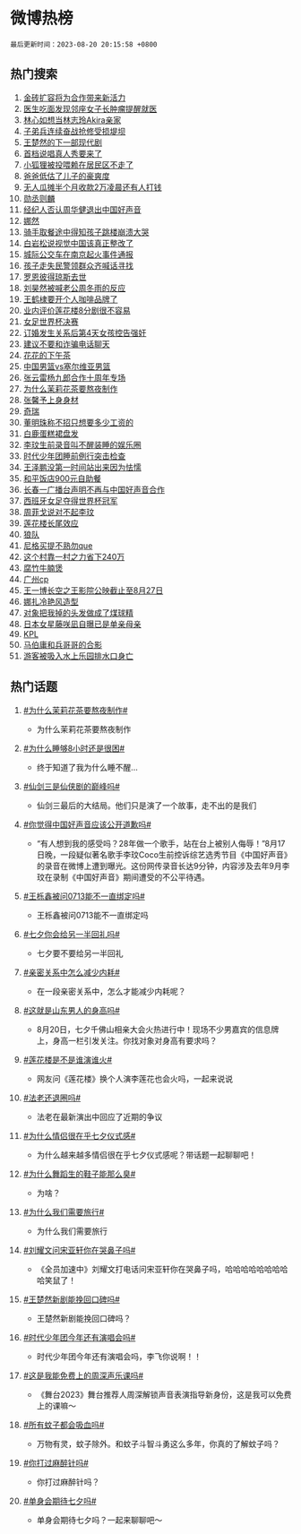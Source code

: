 # 微博热榜

`最后更新时间：2023-08-20 20:15:58 +0800`

## 热门搜索

1. [金砖扩容将为合作带来新活力](https://m.weibo.cn/search?containerid=100103type%3D1%26t%3D10%26q%3D%23%E9%87%91%E7%A0%96%E6%89%A9%E5%AE%B9%E5%B0%86%E4%B8%BA%E5%90%88%E4%BD%9C%E5%B8%A6%E6%9D%A5%E6%96%B0%E6%B4%BB%E5%8A%9B%23&stream_entry_id=51&isnewpage=1&extparam=seat%3D1%26stream_entry_id%3D51%26pos%3D0%26c_type%3D51%26cate%3D10103%26dgr%3D0%26filter_type%3Drealtimehot%26display_time%3D1692533756%26pre_seqid%3D1692533756803919710138&luicode=10000011&lfid=106003type%253D25%2526t%253D3%2526disable_hot%253D1%2526filter_type%253Drealtimehot)
1. [医生吃面发现邻座女子长肿瘤提醒就医](https://m.weibo.cn/search?containerid=100103type%3D1%26t%3D10%26q%3D%23%E5%8C%BB%E7%94%9F%E5%90%83%E9%9D%A2%E5%8F%91%E7%8E%B0%E9%82%BB%E5%BA%A7%E5%A5%B3%E5%AD%90%E9%95%BF%E8%82%BF%E7%98%A4%E6%8F%90%E9%86%92%E5%B0%B1%E5%8C%BB%23&stream_entry_id=31&isnewpage=1&extparam=seat%3D1%26stream_entry_id%3D31%26dgr%3D0%26flag%3D32768%26band_rank%3D1%26pos%3D0%26filter_type%3Drealtimehot%26c_type%3D31%26realpos%3D1%26cate%3D5001%26lcate%3D5001%26q%3D%2523%25E5%258C%25BB%25E7%2594%259F%25E5%2590%2583%25E9%259D%25A2%25E5%258F%2591%25E7%258E%25B0%25E9%2582%25BB%25E5%25BA%25A7%25E5%25A5%25B3%25E5%25AD%2590%25E9%2595%25BF%25E8%2582%25BF%25E7%2598%25A4%25E6%258F%2590%25E9%2586%2592%25E5%25B0%25B1%25E5%258C%25BB%2523%26display_time%3D1692533756%26pre_seqid%3D1692533756803919710138&luicode=10000011&lfid=106003type%253D25%2526t%253D3%2526disable_hot%253D1%2526filter_type%253Drealtimehot)
1. [林心如想当林志玲Akira亲家](https://m.weibo.cn/search?containerid=100103type%3D1%26t%3D10%26q%3D%23%E6%9E%97%E5%BF%83%E5%A6%82%E6%83%B3%E5%BD%93%E6%9E%97%E5%BF%97%E7%8E%B2Akira%E4%BA%B2%E5%AE%B6%23&stream_entry_id=31&isnewpage=1&extparam=seat%3D1%26stream_entry_id%3D31%26dgr%3D0%26flag%3D1%26band_rank%3D2%26pos%3D1%26filter_type%3Drealtimehot%26c_type%3D31%26realpos%3D2%26cate%3D5001%26lcate%3D5001%26q%3D%2523%25E6%259E%2597%25E5%25BF%2583%25E5%25A6%2582%25E6%2583%25B3%25E5%25BD%2593%25E6%259E%2597%25E5%25BF%2597%25E7%258E%25B2Akira%25E4%25BA%25B2%25E5%25AE%25B6%2523%26display_time%3D1692533756%26pre_seqid%3D1692533756803919710138&luicode=10000011&lfid=106003type%253D25%2526t%253D3%2526disable_hot%253D1%2526filter_type%253Drealtimehot)
1. [子弟兵连续奋战抢修受损堤坝](https://m.weibo.cn/search?containerid=100103type%3D1%26t%3D10%26q%3D%23%E5%AD%90%E5%BC%9F%E5%85%B5%E8%BF%9E%E7%BB%AD%E5%A5%8B%E6%88%98%E6%8A%A2%E4%BF%AE%E5%8F%97%E6%8D%9F%E5%A0%A4%E5%9D%9D%23&stream_entry_id=31&isnewpage=1&extparam=seat%3D1%26stream_entry_id%3D31%26dgr%3D0%26flag%3D0%26band_rank%3D3%26pos%3D2%26filter_type%3Drealtimehot%26c_type%3D31%26realpos%3D3%26cate%3D5001%26lcate%3D5001%26q%3D%2523%25E5%25AD%2590%25E5%25BC%259F%25E5%2585%25B5%25E8%25BF%259E%25E7%25BB%25AD%25E5%25A5%258B%25E6%2588%2598%25E6%258A%25A2%25E4%25BF%25AE%25E5%258F%2597%25E6%258D%259F%25E5%25A0%25A4%25E5%259D%259D%2523%26display_time%3D1692533756%26pre_seqid%3D1692533756803919710138&luicode=10000011&lfid=106003type%253D25%2526t%253D3%2526disable_hot%253D1%2526filter_type%253Drealtimehot)
1. [王楚然的下一部现代剧](https://m.weibo.cn/search?containerid=100103type%3D1%26t%3D10%26q%3D%23%E7%8E%8B%E6%A5%9A%E7%84%B6%E7%9A%84%E4%B8%8B%E4%B8%80%E9%83%A8%E7%8E%B0%E4%BB%A3%E5%89%A7%23&stream_entry_id=31&isnewpage=1&extparam=seat%3D1%26stream_entry_id%3D31%26dgr%3D0%26flag%3D2%26band_rank%3D4%26pos%3D3%26filter_type%3Drealtimehot%26c_type%3D31%26realpos%3D4%26cate%3D5001%26lcate%3D5001%26q%3D%2523%25E7%258E%258B%25E6%25A5%259A%25E7%2584%25B6%25E7%259A%2584%25E4%25B8%258B%25E4%25B8%2580%25E9%2583%25A8%25E7%258E%25B0%25E4%25BB%25A3%25E5%2589%25A7%2523%26display_time%3D1692533756%26pre_seqid%3D1692533756803919710138&luicode=10000011&lfid=106003type%253D25%2526t%253D3%2526disable_hot%253D1%2526filter_type%253Drealtimehot)
1. [首档说唱真人秀要来了](https://m.weibo.cn/search?containerid=100103type%3D1%26t%3D10%26q%3D%23%E9%A6%96%E6%A1%A3%E8%AF%B4%E5%94%B1%E7%9C%9F%E4%BA%BA%E7%A7%80%E8%A6%81%E6%9D%A5%E4%BA%86%23&stream_entry_id=31&isnewpage=1&extparam=seat%3D1%26stream_entry_id%3D31%26dgr%3D0%26flag%3D1%26band_rank%3D5%26pos%3D4%26filter_type%3Drealtimehot%26c_type%3D31%26realpos%3D5%26cate%3D5001%26lcate%3D5001%26q%3D%2523%25E9%25A6%2596%25E6%25A1%25A3%25E8%25AF%25B4%25E5%2594%25B1%25E7%259C%259F%25E4%25BA%25BA%25E7%25A7%2580%25E8%25A6%2581%25E6%259D%25A5%25E4%25BA%2586%2523%26display_time%3D1692533756%26pre_seqid%3D1692533756803919710138&luicode=10000011&lfid=106003type%253D25%2526t%253D3%2526disable_hot%253D1%2526filter_type%253Drealtimehot)
1. [小狐狸被投喂赖在居民区不走了](https://m.weibo.cn/search?containerid=100103type%3D1%26t%3D10%26q%3D%23%E5%B0%8F%E7%8B%90%E7%8B%B8%E8%A2%AB%E6%8A%95%E5%96%82%E8%B5%96%E5%9C%A8%E5%B1%85%E6%B0%91%E5%8C%BA%E4%B8%8D%E8%B5%B0%E4%BA%86%23&stream_entry_id=31&isnewpage=1&extparam=seat%3D1%26stream_entry_id%3D31%26dgr%3D0%26flag%3D32768%26band_rank%3D6%26pos%3D5%26filter_type%3Drealtimehot%26c_type%3D31%26realpos%3D6%26cate%3D5001%26lcate%3D5001%26q%3D%2523%25E5%25B0%258F%25E7%258B%2590%25E7%258B%25B8%25E8%25A2%25AB%25E6%258A%2595%25E5%2596%2582%25E8%25B5%2596%25E5%259C%25A8%25E5%25B1%2585%25E6%25B0%2591%25E5%258C%25BA%25E4%25B8%258D%25E8%25B5%25B0%25E4%25BA%2586%2523%26display_time%3D1692533756%26pre_seqid%3D1692533756803919710138&luicode=10000011&lfid=106003type%253D25%2526t%253D3%2526disable_hot%253D1%2526filter_type%253Drealtimehot)
1. [爸爸低估了儿子的豪爽度](https://m.weibo.cn/search?containerid=100103type%3D1%26t%3D10%26q%3D%23%E7%88%B8%E7%88%B8%E4%BD%8E%E4%BC%B0%E4%BA%86%E5%84%BF%E5%AD%90%E7%9A%84%E8%B1%AA%E7%88%BD%E5%BA%A6%23&stream_entry_id=31&isnewpage=1&extparam=seat%3D1%26stream_entry_id%3D31%26dgr%3D0%26flag%3D32768%26band_rank%3D7%26pos%3D6%26filter_type%3Drealtimehot%26c_type%3D31%26realpos%3D7%26cate%3D5001%26lcate%3D5001%26q%3D%2523%25E7%2588%25B8%25E7%2588%25B8%25E4%25BD%258E%25E4%25BC%25B0%25E4%25BA%2586%25E5%2584%25BF%25E5%25AD%2590%25E7%259A%2584%25E8%25B1%25AA%25E7%2588%25BD%25E5%25BA%25A6%2523%26display_time%3D1692533756%26pre_seqid%3D1692533756803919710138&luicode=10000011&lfid=106003type%253D25%2526t%253D3%2526disable_hot%253D1%2526filter_type%253Drealtimehot)
1. [无人瓜摊半个月收款2万凌晨还有人打钱](https://m.weibo.cn/search?containerid=100103type%3D1%26t%3D10%26q%3D%23%E6%97%A0%E4%BA%BA%E7%93%9C%E6%91%8A%E5%8D%8A%E4%B8%AA%E6%9C%88%E6%94%B6%E6%AC%BE2%E4%B8%87%E5%87%8C%E6%99%A8%E8%BF%98%E6%9C%89%E4%BA%BA%E6%89%93%E9%92%B1%23&stream_entry_id=31&isnewpage=1&extparam=seat%3D1%26stream_entry_id%3D31%26dgr%3D0%26flag%3D32768%26band_rank%3D8%26pos%3D7%26filter_type%3Drealtimehot%26c_type%3D31%26realpos%3D8%26cate%3D5001%26lcate%3D5001%26q%3D%2523%25E6%2597%25A0%25E4%25BA%25BA%25E7%2593%259C%25E6%2591%258A%25E5%258D%258A%25E4%25B8%25AA%25E6%259C%2588%25E6%2594%25B6%25E6%25AC%25BE2%25E4%25B8%2587%25E5%2587%258C%25E6%2599%25A8%25E8%25BF%2598%25E6%259C%2589%25E4%25BA%25BA%25E6%2589%2593%25E9%2592%25B1%2523%26display_time%3D1692533756%26pre_seqid%3D1692533756803919710138&luicode=10000011&lfid=106003type%253D25%2526t%253D3%2526disable_hot%253D1%2526filter_type%253Drealtimehot)
1. [勋丞则麟](https://m.weibo.cn/search?containerid=100103type%3D1%26t%3D10%26q%3D%23%E5%8B%8B%E4%B8%9E%E5%88%99%E9%BA%9F%23&stream_entry_id=31&isnewpage=1&extparam=seat%3D1%26stream_entry_id%3D31%26dgr%3D0%26flag%3D0%26band_rank%3D9%26pos%3D8%26filter_type%3Drealtimehot%26c_type%3D31%26realpos%3D9%26cate%3D5001%26lcate%3D5001%26q%3D%2523%25E5%258B%258B%25E4%25B8%259E%25E5%2588%2599%25E9%25BA%259F%2523%26display_time%3D1692533756%26pre_seqid%3D1692533756803919710138&luicode=10000011&lfid=106003type%253D25%2526t%253D3%2526disable_hot%253D1%2526filter_type%253Drealtimehot)
1. [经纪人否认周华健退出中国好声音](https://m.weibo.cn/search?containerid=100103type%3D1%26t%3D10%26q%3D%23%E7%BB%8F%E7%BA%AA%E4%BA%BA%E5%90%A6%E8%AE%A4%E5%91%A8%E5%8D%8E%E5%81%A5%E9%80%80%E5%87%BA%E4%B8%AD%E5%9B%BD%E5%A5%BD%E5%A3%B0%E9%9F%B3%23&stream_entry_id=31&isnewpage=1&extparam=seat%3D1%26stream_entry_id%3D31%26dgr%3D0%26flag%3D1%26band_rank%3D10%26pos%3D9%26filter_type%3Drealtimehot%26c_type%3D31%26realpos%3D10%26cate%3D5001%26lcate%3D5001%26q%3D%2523%25E7%25BB%258F%25E7%25BA%25AA%25E4%25BA%25BA%25E5%2590%25A6%25E8%25AE%25A4%25E5%2591%25A8%25E5%258D%258E%25E5%2581%25A5%25E9%2580%2580%25E5%2587%25BA%25E4%25B8%25AD%25E5%259B%25BD%25E5%25A5%25BD%25E5%25A3%25B0%25E9%259F%25B3%2523%26display_time%3D1692533756%26pre_seqid%3D1692533756803919710138&luicode=10000011&lfid=106003type%253D25%2526t%253D3%2526disable_hot%253D1%2526filter_type%253Drealtimehot)
1. [娜然](https://m.weibo.cn/search?containerid=100103type%3D1%26t%3D10%26q%3D%E5%A8%9C%E7%84%B6&stream_entry_id=31&isnewpage=1&extparam=seat%3D1%26stream_entry_id%3D31%26dgr%3D0%26flag%3D1%26band_rank%3D11%26pos%3D10%26filter_type%3Drealtimehot%26c_type%3D31%26realpos%3D11%26cate%3D5001%26lcate%3D5001%26q%3D%25E5%25A8%259C%25E7%2584%25B6%26display_time%3D1692533756%26pre_seqid%3D1692533756803919710138&luicode=10000011&lfid=106003type%253D25%2526t%253D3%2526disable_hot%253D1%2526filter_type%253Drealtimehot)
1. [骑手取餐途中得知孩子跳楼崩溃大哭](https://m.weibo.cn/search?containerid=100103type%3D1%26t%3D10%26q%3D%23%E9%AA%91%E6%89%8B%E5%8F%96%E9%A4%90%E9%80%94%E4%B8%AD%E5%BE%97%E7%9F%A5%E5%AD%A9%E5%AD%90%E8%B7%B3%E6%A5%BC%E5%B4%A9%E6%BA%83%E5%A4%A7%E5%93%AD%23&stream_entry_id=31&isnewpage=1&extparam=seat%3D1%26stream_entry_id%3D31%26dgr%3D0%26flag%3D1%26band_rank%3D12%26pos%3D11%26filter_type%3Drealtimehot%26c_type%3D31%26realpos%3D12%26cate%3D5001%26lcate%3D5001%26q%3D%2523%25E9%25AA%2591%25E6%2589%258B%25E5%258F%2596%25E9%25A4%2590%25E9%2580%2594%25E4%25B8%25AD%25E5%25BE%2597%25E7%259F%25A5%25E5%25AD%25A9%25E5%25AD%2590%25E8%25B7%25B3%25E6%25A5%25BC%25E5%25B4%25A9%25E6%25BA%2583%25E5%25A4%25A7%25E5%2593%25AD%2523%26display_time%3D1692533756%26pre_seqid%3D1692533756803919710138&luicode=10000011&lfid=106003type%253D25%2526t%253D3%2526disable_hot%253D1%2526filter_type%253Drealtimehot)
1. [白岩松说视觉中国该真正整改了](https://m.weibo.cn/search?containerid=100103type%3D1%26t%3D10%26q%3D%23%E7%99%BD%E5%B2%A9%E6%9D%BE%E8%AF%B4%E8%A7%86%E8%A7%89%E4%B8%AD%E5%9B%BD%E8%AF%A5%E7%9C%9F%E6%AD%A3%E6%95%B4%E6%94%B9%E4%BA%86%23&stream_entry_id=31&isnewpage=1&extparam=seat%3D1%26stream_entry_id%3D31%26dgr%3D0%26flag%3D1%26band_rank%3D13%26pos%3D12%26filter_type%3Drealtimehot%26c_type%3D31%26realpos%3D13%26cate%3D5001%26lcate%3D5001%26q%3D%2523%25E7%2599%25BD%25E5%25B2%25A9%25E6%259D%25BE%25E8%25AF%25B4%25E8%25A7%2586%25E8%25A7%2589%25E4%25B8%25AD%25E5%259B%25BD%25E8%25AF%25A5%25E7%259C%259F%25E6%25AD%25A3%25E6%2595%25B4%25E6%2594%25B9%25E4%25BA%2586%2523%26display_time%3D1692533756%26pre_seqid%3D1692533756803919710138&luicode=10000011&lfid=106003type%253D25%2526t%253D3%2526disable_hot%253D1%2526filter_type%253Drealtimehot)
1. [城际公交车在南京起火事件通报](https://m.weibo.cn/search?containerid=100103type%3D1%26t%3D10%26q%3D%23%E5%9F%8E%E9%99%85%E5%85%AC%E4%BA%A4%E8%BD%A6%E5%9C%A8%E5%8D%97%E4%BA%AC%E8%B5%B7%E7%81%AB%E4%BA%8B%E4%BB%B6%E9%80%9A%E6%8A%A5%23&stream_entry_id=31&isnewpage=1&extparam=seat%3D1%26stream_entry_id%3D31%26dgr%3D0%26flag%3D0%26band_rank%3D14%26pos%3D13%26filter_type%3Drealtimehot%26c_type%3D31%26realpos%3D14%26cate%3D5001%26lcate%3D5001%26q%3D%2523%25E5%259F%258E%25E9%2599%2585%25E5%2585%25AC%25E4%25BA%25A4%25E8%25BD%25A6%25E5%259C%25A8%25E5%258D%2597%25E4%25BA%25AC%25E8%25B5%25B7%25E7%2581%25AB%25E4%25BA%258B%25E4%25BB%25B6%25E9%2580%259A%25E6%258A%25A5%2523%26display_time%3D1692533756%26pre_seqid%3D1692533756803919710138&luicode=10000011&lfid=106003type%253D25%2526t%253D3%2526disable_hot%253D1%2526filter_type%253Drealtimehot)
1. [孩子走失民警领群众齐喊话寻找](https://m.weibo.cn/search?containerid=100103type%3D1%26t%3D10%26q%3D%23%E5%AD%A9%E5%AD%90%E8%B5%B0%E5%A4%B1%E6%B0%91%E8%AD%A6%E9%A2%86%E7%BE%A4%E4%BC%97%E9%BD%90%E5%96%8A%E8%AF%9D%E5%AF%BB%E6%89%BE%23&stream_entry_id=31&isnewpage=1&extparam=seat%3D1%26stream_entry_id%3D31%26dgr%3D0%26band_rank%3D15%26flag%3D0%26lcate%3D5001%26pos%3D14%26filter_type%3Drealtimehot%26c_type%3D31%26realpos%3D15%26cate%3D5001%26adid%3D200105%26q%3D%2523%25E5%25AD%25A9%25E5%25AD%2590%25E8%25B5%25B0%25E5%25A4%25B1%25E6%25B0%2591%25E8%25AD%25A6%25E9%25A2%2586%25E7%25BE%25A4%25E4%25BC%2597%25E9%25BD%2590%25E5%2596%258A%25E8%25AF%259D%25E5%25AF%25BB%25E6%2589%25BE%2523%26display_time%3D1692533756%26pre_seqid%3D1692533756803919710138&luicode=10000011&lfid=106003type%253D25%2526t%253D3%2526disable_hot%253D1%2526filter_type%253Drealtimehot)
1. [罗恩彼得琼斯去世](https://m.weibo.cn/search?containerid=100103type%3D1%26t%3D10%26q%3D%23%E7%BD%97%E6%81%A9%E5%BD%BC%E5%BE%97%E7%90%BC%E6%96%AF%E5%8E%BB%E4%B8%96%23&stream_entry_id=31&isnewpage=1&extparam=seat%3D1%26stream_entry_id%3D31%26dgr%3D0%26flag%3D1%26band_rank%3D16%26pos%3D15%26filter_type%3Drealtimehot%26c_type%3D31%26realpos%3D16%26cate%3D5001%26lcate%3D5001%26q%3D%2523%25E7%25BD%2597%25E6%2581%25A9%25E5%25BD%25BC%25E5%25BE%2597%25E7%2590%25BC%25E6%2596%25AF%25E5%258E%25BB%25E4%25B8%2596%2523%26display_time%3D1692533756%26pre_seqid%3D1692533756803919710138&luicode=10000011&lfid=106003type%253D25%2526t%253D3%2526disable_hot%253D1%2526filter_type%253Drealtimehot)
1. [刘昊然被喊老公周冬雨的反应](https://m.weibo.cn/search?containerid=100103type%3D1%26t%3D10%26q%3D%23%E5%88%98%E6%98%8A%E7%84%B6%E8%A2%AB%E5%96%8A%E8%80%81%E5%85%AC%E5%91%A8%E5%86%AC%E9%9B%A8%E7%9A%84%E5%8F%8D%E5%BA%94%23&stream_entry_id=31&isnewpage=1&extparam=seat%3D1%26stream_entry_id%3D31%26dgr%3D0%26flag%3D0%26band_rank%3D17%26pos%3D16%26filter_type%3Drealtimehot%26c_type%3D31%26realpos%3D17%26cate%3D5001%26lcate%3D5001%26q%3D%2523%25E5%2588%2598%25E6%2598%258A%25E7%2584%25B6%25E8%25A2%25AB%25E5%2596%258A%25E8%2580%2581%25E5%2585%25AC%25E5%2591%25A8%25E5%2586%25AC%25E9%259B%25A8%25E7%259A%2584%25E5%258F%258D%25E5%25BA%2594%2523%26display_time%3D1692533756%26pre_seqid%3D1692533756803919710138&luicode=10000011&lfid=106003type%253D25%2526t%253D3%2526disable_hot%253D1%2526filter_type%253Drealtimehot)
1. [王鹤棣要开个人咖啡品牌了](https://m.weibo.cn/search?containerid=100103type%3D1%26t%3D10%26q%3D%23%E7%8E%8B%E9%B9%A4%E6%A3%A3%E8%A6%81%E5%BC%80%E4%B8%AA%E4%BA%BA%E5%92%96%E5%95%A1%E5%93%81%E7%89%8C%E4%BA%86%23&stream_entry_id=31&isnewpage=1&extparam=seat%3D1%26stream_entry_id%3D31%26dgr%3D0%26flag%3D0%26band_rank%3D18%26pos%3D17%26filter_type%3Drealtimehot%26c_type%3D31%26realpos%3D18%26cate%3D5001%26lcate%3D5001%26q%3D%2523%25E7%258E%258B%25E9%25B9%25A4%25E6%25A3%25A3%25E8%25A6%2581%25E5%25BC%2580%25E4%25B8%25AA%25E4%25BA%25BA%25E5%2592%2596%25E5%2595%25A1%25E5%2593%2581%25E7%2589%258C%25E4%25BA%2586%2523%26display_time%3D1692533756%26pre_seqid%3D1692533756803919710138&luicode=10000011&lfid=106003type%253D25%2526t%253D3%2526disable_hot%253D1%2526filter_type%253Drealtimehot)
1. [业内评价莲花楼8分剧很不容易](https://m.weibo.cn/search?containerid=100103type%3D1%26t%3D10%26q%3D%23%E4%B8%9A%E5%86%85%E8%AF%84%E4%BB%B7%E8%8E%B2%E8%8A%B1%E6%A5%BC8%E5%88%86%E5%89%A7%E5%BE%88%E4%B8%8D%E5%AE%B9%E6%98%93%23&stream_entry_id=31&isnewpage=1&extparam=seat%3D1%26stream_entry_id%3D31%26dgr%3D0%26flag%3D0%26band_rank%3D19%26pos%3D18%26filter_type%3Drealtimehot%26c_type%3D31%26realpos%3D19%26cate%3D5001%26lcate%3D5001%26q%3D%2523%25E4%25B8%259A%25E5%2586%2585%25E8%25AF%2584%25E4%25BB%25B7%25E8%258E%25B2%25E8%258A%25B1%25E6%25A5%25BC8%25E5%2588%2586%25E5%2589%25A7%25E5%25BE%2588%25E4%25B8%258D%25E5%25AE%25B9%25E6%2598%2593%2523%26display_time%3D1692533756%26pre_seqid%3D1692533756803919710138&luicode=10000011&lfid=106003type%253D25%2526t%253D3%2526disable_hot%253D1%2526filter_type%253Drealtimehot)
1. [女足世界杯决赛](https://m.weibo.cn/search?containerid=100103type%3D1%26t%3D10%26q%3D%23%E5%A5%B3%E8%B6%B3%E4%B8%96%E7%95%8C%E6%9D%AF%E5%86%B3%E8%B5%9B%23&stream_entry_id=31&isnewpage=1&extparam=seat%3D1%26stream_entry_id%3D31%26dgr%3D0%26flag%3D1%26band_rank%3D20%26pos%3D19%26filter_type%3Drealtimehot%26c_type%3D31%26realpos%3D20%26cate%3D5001%26lcate%3D5001%26q%3D%2523%25E5%25A5%25B3%25E8%25B6%25B3%25E4%25B8%2596%25E7%2595%258C%25E6%259D%25AF%25E5%2586%25B3%25E8%25B5%259B%2523%26display_time%3D1692533756%26pre_seqid%3D1692533756803919710138&luicode=10000011&lfid=106003type%253D25%2526t%253D3%2526disable_hot%253D1%2526filter_type%253Drealtimehot)
1. [订婚发生关系后第4天女孩控告强奸](https://m.weibo.cn/search?containerid=100103type%3D1%26t%3D10%26q%3D%23%E8%AE%A2%E5%A9%9A%E5%8F%91%E7%94%9F%E5%85%B3%E7%B3%BB%E5%90%8E%E7%AC%AC4%E5%A4%A9%E5%A5%B3%E5%AD%A9%E6%8E%A7%E5%91%8A%E5%BC%BA%E5%A5%B8%23&stream_entry_id=31&isnewpage=1&extparam=seat%3D1%26stream_entry_id%3D31%26dgr%3D0%26flag%3D2%26band_rank%3D21%26pos%3D20%26filter_type%3Drealtimehot%26c_type%3D31%26realpos%3D21%26cate%3D5001%26lcate%3D5001%26q%3D%2523%25E8%25AE%25A2%25E5%25A9%259A%25E5%258F%2591%25E7%2594%259F%25E5%2585%25B3%25E7%25B3%25BB%25E5%2590%258E%25E7%25AC%25AC4%25E5%25A4%25A9%25E5%25A5%25B3%25E5%25AD%25A9%25E6%258E%25A7%25E5%2591%258A%25E5%25BC%25BA%25E5%25A5%25B8%2523%26display_time%3D1692533756%26pre_seqid%3D1692533756803919710138&luicode=10000011&lfid=106003type%253D25%2526t%253D3%2526disable_hot%253D1%2526filter_type%253Drealtimehot)
1. [建议不要和诈骗电话聊天](https://m.weibo.cn/search?containerid=100103type%3D1%26t%3D10%26q%3D%23%E5%BB%BA%E8%AE%AE%E4%B8%8D%E8%A6%81%E5%92%8C%E8%AF%88%E9%AA%97%E7%94%B5%E8%AF%9D%E8%81%8A%E5%A4%A9%23&stream_entry_id=31&isnewpage=1&extparam=seat%3D1%26stream_entry_id%3D31%26dgr%3D0%26flag%3D0%26band_rank%3D22%26pos%3D21%26filter_type%3Drealtimehot%26c_type%3D31%26realpos%3D22%26cate%3D5001%26lcate%3D5001%26q%3D%2523%25E5%25BB%25BA%25E8%25AE%25AE%25E4%25B8%258D%25E8%25A6%2581%25E5%2592%258C%25E8%25AF%2588%25E9%25AA%2597%25E7%2594%25B5%25E8%25AF%259D%25E8%2581%258A%25E5%25A4%25A9%2523%26display_time%3D1692533756%26pre_seqid%3D1692533756803919710138&luicode=10000011&lfid=106003type%253D25%2526t%253D3%2526disable_hot%253D1%2526filter_type%253Drealtimehot)
1. [花花的下午茶](https://m.weibo.cn/search?containerid=100103type%3D1%26t%3D10%26q%3D%E8%8A%B1%E8%8A%B1%E7%9A%84%E4%B8%8B%E5%8D%88%E8%8C%B6&stream_entry_id=31&isnewpage=1&extparam=seat%3D1%26stream_entry_id%3D31%26dgr%3D0%26flag%3D1%26band_rank%3D23%26pos%3D22%26filter_type%3Drealtimehot%26c_type%3D31%26realpos%3D23%26cate%3D5001%26lcate%3D5001%26q%3D%25E8%258A%25B1%25E8%258A%25B1%25E7%259A%2584%25E4%25B8%258B%25E5%258D%2588%25E8%258C%25B6%26display_time%3D1692533756%26pre_seqid%3D1692533756803919710138&luicode=10000011&lfid=106003type%253D25%2526t%253D3%2526disable_hot%253D1%2526filter_type%253Drealtimehot)
1. [中国男篮vs塞尔维亚男篮](https://m.weibo.cn/search?containerid=100103type%3D1%26t%3D10%26q%3D%23%E4%B8%AD%E5%9B%BD%E7%94%B7%E7%AF%AEvs%E5%A1%9E%E5%B0%94%E7%BB%B4%E4%BA%9A%E7%94%B7%E7%AF%AE%23&stream_entry_id=31&isnewpage=1&extparam=seat%3D1%26stream_entry_id%3D31%26dgr%3D0%26flag%3D1%26band_rank%3D24%26pos%3D23%26filter_type%3Drealtimehot%26c_type%3D31%26realpos%3D24%26cate%3D5001%26lcate%3D5001%26q%3D%2523%25E4%25B8%25AD%25E5%259B%25BD%25E7%2594%25B7%25E7%25AF%25AEvs%25E5%25A1%259E%25E5%25B0%2594%25E7%25BB%25B4%25E4%25BA%259A%25E7%2594%25B7%25E7%25AF%25AE%2523%26display_time%3D1692533756%26pre_seqid%3D1692533756803919710138&luicode=10000011&lfid=106003type%253D25%2526t%253D3%2526disable_hot%253D1%2526filter_type%253Drealtimehot)
1. [张云雷杨九郎合作十周年专场](https://m.weibo.cn/search?containerid=100103type%3D1%26t%3D10%26q%3D%E5%BC%A0%E4%BA%91%E9%9B%B7%E6%9D%A8%E4%B9%9D%E9%83%8E%E5%90%88%E4%BD%9C%E5%8D%81%E5%91%A8%E5%B9%B4%E4%B8%93%E5%9C%BA&stream_entry_id=31&isnewpage=1&extparam=seat%3D1%26stream_entry_id%3D31%26dgr%3D0%26flag%3D1%26band_rank%3D25%26pos%3D24%26filter_type%3Drealtimehot%26c_type%3D31%26realpos%3D25%26cate%3D5001%26lcate%3D5001%26q%3D%25E5%25BC%25A0%25E4%25BA%2591%25E9%259B%25B7%25E6%259D%25A8%25E4%25B9%259D%25E9%2583%258E%25E5%2590%2588%25E4%25BD%259C%25E5%258D%2581%25E5%2591%25A8%25E5%25B9%25B4%25E4%25B8%2593%25E5%259C%25BA%26display_time%3D1692533756%26pre_seqid%3D1692533756803919710138&luicode=10000011&lfid=106003type%253D25%2526t%253D3%2526disable_hot%253D1%2526filter_type%253Drealtimehot)
1. [为什么茉莉花茶要熬夜制作](https://m.weibo.cn/search?containerid=100103type%3D1%26t%3D10%26q%3D%23%E4%B8%BA%E4%BB%80%E4%B9%88%E8%8C%89%E8%8E%89%E8%8A%B1%E8%8C%B6%E8%A6%81%E7%86%AC%E5%A4%9C%E5%88%B6%E4%BD%9C%23&stream_entry_id=31&isnewpage=1&extparam=seat%3D1%26stream_entry_id%3D31%26dgr%3D0%26flag%3D0%26band_rank%3D26%26pos%3D25%26filter_type%3Drealtimehot%26c_type%3D31%26realpos%3D26%26cate%3D5001%26lcate%3D5001%26q%3D%2523%25E4%25B8%25BA%25E4%25BB%2580%25E4%25B9%2588%25E8%258C%2589%25E8%258E%2589%25E8%258A%25B1%25E8%258C%25B6%25E8%25A6%2581%25E7%2586%25AC%25E5%25A4%259C%25E5%2588%25B6%25E4%25BD%259C%2523%26display_time%3D1692533756%26pre_seqid%3D1692533756803919710138&luicode=10000011&lfid=106003type%253D25%2526t%253D3%2526disable_hot%253D1%2526filter_type%253Drealtimehot)
1. [张馨予上身身材](https://m.weibo.cn/search?containerid=100103type%3D1%26t%3D10%26q%3D%23%E5%BC%A0%E9%A6%A8%E4%BA%88%E4%B8%8A%E8%BA%AB%E8%BA%AB%E6%9D%90%23&stream_entry_id=31&isnewpage=1&extparam=seat%3D1%26stream_entry_id%3D31%26dgr%3D0%26flag%3D0%26band_rank%3D27%26pos%3D26%26filter_type%3Drealtimehot%26c_type%3D31%26realpos%3D27%26cate%3D5001%26lcate%3D5001%26q%3D%2523%25E5%25BC%25A0%25E9%25A6%25A8%25E4%25BA%2588%25E4%25B8%258A%25E8%25BA%25AB%25E8%25BA%25AB%25E6%259D%2590%2523%26display_time%3D1692533756%26pre_seqid%3D1692533756803919710138&luicode=10000011&lfid=106003type%253D25%2526t%253D3%2526disable_hot%253D1%2526filter_type%253Drealtimehot)
1. [奇瑞](https://m.weibo.cn/search?containerid=100103type%3D1%26t%3D10%26q%3D%E5%A5%87%E7%91%9E&stream_entry_id=31&isnewpage=1&extparam=seat%3D1%26stream_entry_id%3D31%26dgr%3D0%26flag%3D1%26band_rank%3D28%26pos%3D27%26filter_type%3Drealtimehot%26c_type%3D31%26realpos%3D28%26cate%3D5001%26lcate%3D5001%26q%3D%25E5%25A5%2587%25E7%2591%259E%26display_time%3D1692533756%26pre_seqid%3D1692533756803919710138&luicode=10000011&lfid=106003type%253D25%2526t%253D3%2526disable_hot%253D1%2526filter_type%253Drealtimehot)
1. [董明珠称不招只想要多少工资的](https://m.weibo.cn/search?containerid=100103type%3D1%26t%3D10%26q%3D%23%E8%91%A3%E6%98%8E%E7%8F%A0%E7%A7%B0%E4%B8%8D%E6%8B%9B%E5%8F%AA%E6%83%B3%E8%A6%81%E5%A4%9A%E5%B0%91%E5%B7%A5%E8%B5%84%E7%9A%84%23&stream_entry_id=31&isnewpage=1&extparam=seat%3D1%26stream_entry_id%3D31%26dgr%3D0%26flag%3D0%26band_rank%3D29%26pos%3D28%26filter_type%3Drealtimehot%26c_type%3D31%26realpos%3D29%26cate%3D5001%26lcate%3D5001%26q%3D%2523%25E8%2591%25A3%25E6%2598%258E%25E7%258F%25A0%25E7%25A7%25B0%25E4%25B8%258D%25E6%258B%259B%25E5%258F%25AA%25E6%2583%25B3%25E8%25A6%2581%25E5%25A4%259A%25E5%25B0%2591%25E5%25B7%25A5%25E8%25B5%2584%25E7%259A%2584%2523%26display_time%3D1692533756%26pre_seqid%3D1692533756803919710138&luicode=10000011&lfid=106003type%253D25%2526t%253D3%2526disable_hot%253D1%2526filter_type%253Drealtimehot)
1. [白鹿蛋糕裙盘发](https://m.weibo.cn/search?containerid=100103type%3D1%26t%3D10%26q%3D%23%E7%99%BD%E9%B9%BF%E8%9B%8B%E7%B3%95%E8%A3%99%E7%9B%98%E5%8F%91%23&stream_entry_id=31&isnewpage=1&extparam=seat%3D1%26stream_entry_id%3D31%26dgr%3D0%26flag%3D1%26band_rank%3D30%26pos%3D29%26filter_type%3Drealtimehot%26c_type%3D31%26realpos%3D30%26cate%3D5001%26lcate%3D5001%26q%3D%2523%25E7%2599%25BD%25E9%25B9%25BF%25E8%259B%258B%25E7%25B3%2595%25E8%25A3%2599%25E7%259B%2598%25E5%258F%2591%2523%26display_time%3D1692533756%26pre_seqid%3D1692533756803919710138&luicode=10000011&lfid=106003type%253D25%2526t%253D3%2526disable_hot%253D1%2526filter_type%253Drealtimehot)
1. [李玟生前录音叫不醒装睡的娱乐圈](https://m.weibo.cn/search?containerid=100103type%3D1%26t%3D10%26q%3D%23%E6%9D%8E%E7%8E%9F%E7%94%9F%E5%89%8D%E5%BD%95%E9%9F%B3%E5%8F%AB%E4%B8%8D%E9%86%92%E8%A3%85%E7%9D%A1%E7%9A%84%E5%A8%B1%E4%B9%90%E5%9C%88%23&stream_entry_id=31&isnewpage=1&extparam=seat%3D1%26stream_entry_id%3D31%26dgr%3D0%26flag%3D0%26band_rank%3D31%26pos%3D30%26filter_type%3Drealtimehot%26c_type%3D31%26realpos%3D31%26cate%3D5001%26lcate%3D5001%26q%3D%2523%25E6%259D%258E%25E7%258E%259F%25E7%2594%259F%25E5%2589%258D%25E5%25BD%2595%25E9%259F%25B3%25E5%258F%25AB%25E4%25B8%258D%25E9%2586%2592%25E8%25A3%2585%25E7%259D%25A1%25E7%259A%2584%25E5%25A8%25B1%25E4%25B9%2590%25E5%259C%2588%2523%26display_time%3D1692533756%26pre_seqid%3D1692533756803919710138&luicode=10000011&lfid=106003type%253D25%2526t%253D3%2526disable_hot%253D1%2526filter_type%253Drealtimehot)
1. [时代少年团睡前例行突击检查](https://m.weibo.cn/search?containerid=100103type%3D1%26t%3D10%26q%3D%23%E6%97%B6%E4%BB%A3%E5%B0%91%E5%B9%B4%E5%9B%A2%E7%9D%A1%E5%89%8D%E4%BE%8B%E8%A1%8C%E7%AA%81%E5%87%BB%E6%A3%80%E6%9F%A5%23&stream_entry_id=31&isnewpage=1&extparam=seat%3D1%26stream_entry_id%3D31%26dgr%3D0%26flag%3D1%26band_rank%3D32%26pos%3D31%26filter_type%3Drealtimehot%26c_type%3D31%26realpos%3D32%26cate%3D5001%26lcate%3D5001%26q%3D%2523%25E6%2597%25B6%25E4%25BB%25A3%25E5%25B0%2591%25E5%25B9%25B4%25E5%259B%25A2%25E7%259D%25A1%25E5%2589%258D%25E4%25BE%258B%25E8%25A1%258C%25E7%25AA%2581%25E5%2587%25BB%25E6%25A3%2580%25E6%259F%25A5%2523%26display_time%3D1692533756%26pre_seqid%3D1692533756803919710138&luicode=10000011&lfid=106003type%253D25%2526t%253D3%2526disable_hot%253D1%2526filter_type%253Drealtimehot)
1. [王泽鹏没第一时间站出来因为怯懦](https://m.weibo.cn/search?containerid=100103type%3D1%26t%3D10%26q%3D%23%E7%8E%8B%E6%B3%BD%E9%B9%8F%E6%B2%A1%E7%AC%AC%E4%B8%80%E6%97%B6%E9%97%B4%E7%AB%99%E5%87%BA%E6%9D%A5%E5%9B%A0%E4%B8%BA%E6%80%AF%E6%87%A6%23&stream_entry_id=31&isnewpage=1&extparam=seat%3D1%26stream_entry_id%3D31%26dgr%3D0%26flag%3D0%26band_rank%3D33%26pos%3D32%26filter_type%3Drealtimehot%26c_type%3D31%26realpos%3D33%26cate%3D5001%26lcate%3D5001%26q%3D%2523%25E7%258E%258B%25E6%25B3%25BD%25E9%25B9%258F%25E6%25B2%25A1%25E7%25AC%25AC%25E4%25B8%2580%25E6%2597%25B6%25E9%2597%25B4%25E7%25AB%2599%25E5%2587%25BA%25E6%259D%25A5%25E5%259B%25A0%25E4%25B8%25BA%25E6%2580%25AF%25E6%2587%25A6%2523%26display_time%3D1692533756%26pre_seqid%3D1692533756803919710138&luicode=10000011&lfid=106003type%253D25%2526t%253D3%2526disable_hot%253D1%2526filter_type%253Drealtimehot)
1. [和平饭店900元自助餐](https://m.weibo.cn/search?containerid=100103type%3D1%26t%3D10%26q%3D%E5%92%8C%E5%B9%B3%E9%A5%AD%E5%BA%97900%E5%85%83%E8%87%AA%E5%8A%A9%E9%A4%90&stream_entry_id=31&isnewpage=1&extparam=seat%3D1%26stream_entry_id%3D31%26dgr%3D0%26flag%3D1%26band_rank%3D34%26pos%3D33%26filter_type%3Drealtimehot%26c_type%3D31%26realpos%3D34%26cate%3D5001%26lcate%3D5001%26q%3D%25E5%2592%258C%25E5%25B9%25B3%25E9%25A5%25AD%25E5%25BA%2597900%25E5%2585%2583%25E8%2587%25AA%25E5%258A%25A9%25E9%25A4%2590%26display_time%3D1692533756%26pre_seqid%3D1692533756803919710138&luicode=10000011&lfid=106003type%253D25%2526t%253D3%2526disable_hot%253D1%2526filter_type%253Drealtimehot)
1. [长春一广播台声明不再与中国好声音合作](https://m.weibo.cn/search?containerid=100103type%3D1%26t%3D10%26q%3D%23%E9%95%BF%E6%98%A5%E4%B8%80%E5%B9%BF%E6%92%AD%E5%8F%B0%E5%A3%B0%E6%98%8E%E4%B8%8D%E5%86%8D%E4%B8%8E%E4%B8%AD%E5%9B%BD%E5%A5%BD%E5%A3%B0%E9%9F%B3%E5%90%88%E4%BD%9C%23&stream_entry_id=31&isnewpage=1&extparam=seat%3D1%26stream_entry_id%3D31%26dgr%3D0%26flag%3D0%26band_rank%3D35%26pos%3D34%26filter_type%3Drealtimehot%26c_type%3D31%26realpos%3D35%26cate%3D5001%26lcate%3D5001%26q%3D%2523%25E9%2595%25BF%25E6%2598%25A5%25E4%25B8%2580%25E5%25B9%25BF%25E6%2592%25AD%25E5%258F%25B0%25E5%25A3%25B0%25E6%2598%258E%25E4%25B8%258D%25E5%2586%258D%25E4%25B8%258E%25E4%25B8%25AD%25E5%259B%25BD%25E5%25A5%25BD%25E5%25A3%25B0%25E9%259F%25B3%25E5%2590%2588%25E4%25BD%259C%2523%26display_time%3D1692533756%26pre_seqid%3D1692533756803919710138&luicode=10000011&lfid=106003type%253D25%2526t%253D3%2526disable_hot%253D1%2526filter_type%253Drealtimehot)
1. [西班牙女足夺得世界杯冠军](https://m.weibo.cn/search?containerid=100103type%3D1%26t%3D10%26q%3D%23%E8%A5%BF%E7%8F%AD%E7%89%99%E5%A5%B3%E8%B6%B3%E5%A4%BA%E5%BE%97%E4%B8%96%E7%95%8C%E6%9D%AF%E5%86%A0%E5%86%9B%23&stream_entry_id=31&isnewpage=1&extparam=seat%3D1%26stream_entry_id%3D31%26dgr%3D0%26flag%3D1%26band_rank%3D36%26pos%3D35%26filter_type%3Drealtimehot%26c_type%3D31%26realpos%3D36%26cate%3D5001%26lcate%3D5001%26q%3D%2523%25E8%25A5%25BF%25E7%258F%25AD%25E7%2589%2599%25E5%25A5%25B3%25E8%25B6%25B3%25E5%25A4%25BA%25E5%25BE%2597%25E4%25B8%2596%25E7%2595%258C%25E6%259D%25AF%25E5%2586%25A0%25E5%2586%259B%2523%26display_time%3D1692533756%26pre_seqid%3D1692533756803919710138&luicode=10000011&lfid=106003type%253D25%2526t%253D3%2526disable_hot%253D1%2526filter_type%253Drealtimehot)
1. [周菲戈说对不起李玟](https://m.weibo.cn/search?containerid=100103type%3D1%26t%3D10%26q%3D%23%E5%91%A8%E8%8F%B2%E6%88%88%E8%AF%B4%E5%AF%B9%E4%B8%8D%E8%B5%B7%E6%9D%8E%E7%8E%9F%23&stream_entry_id=31&isnewpage=1&extparam=seat%3D1%26stream_entry_id%3D31%26dgr%3D0%26flag%3D0%26band_rank%3D37%26pos%3D36%26filter_type%3Drealtimehot%26c_type%3D31%26realpos%3D37%26cate%3D5001%26lcate%3D5001%26q%3D%2523%25E5%2591%25A8%25E8%258F%25B2%25E6%2588%2588%25E8%25AF%25B4%25E5%25AF%25B9%25E4%25B8%258D%25E8%25B5%25B7%25E6%259D%258E%25E7%258E%259F%2523%26display_time%3D1692533756%26pre_seqid%3D1692533756803919710138&luicode=10000011&lfid=106003type%253D25%2526t%253D3%2526disable_hot%253D1%2526filter_type%253Drealtimehot)
1. [莲花楼长尾效应](https://m.weibo.cn/search?containerid=100103type%3D1%26t%3D10%26q%3D%23%E8%8E%B2%E8%8A%B1%E6%A5%BC%E9%95%BF%E5%B0%BE%E6%95%88%E5%BA%94%23&stream_entry_id=31&isnewpage=1&extparam=seat%3D1%26stream_entry_id%3D31%26dgr%3D0%26flag%3D1%26band_rank%3D38%26pos%3D37%26filter_type%3Drealtimehot%26c_type%3D31%26realpos%3D38%26cate%3D5001%26lcate%3D5001%26q%3D%2523%25E8%258E%25B2%25E8%258A%25B1%25E6%25A5%25BC%25E9%2595%25BF%25E5%25B0%25BE%25E6%2595%2588%25E5%25BA%2594%2523%26display_time%3D1692533756%26pre_seqid%3D1692533756803919710138&luicode=10000011&lfid=106003type%253D25%2526t%253D3%2526disable_hot%253D1%2526filter_type%253Drealtimehot)
1. [狼队](https://m.weibo.cn/search?containerid=100103type%3D1%26t%3D10%26q%3D%E7%8B%BC%E9%98%9F&stream_entry_id=31&isnewpage=1&extparam=seat%3D1%26stream_entry_id%3D31%26dgr%3D0%26flag%3D1%26band_rank%3D39%26pos%3D38%26filter_type%3Drealtimehot%26c_type%3D31%26realpos%3D39%26cate%3D5001%26lcate%3D5001%26q%3D%25E7%258B%25BC%25E9%2598%259F%26display_time%3D1692533756%26pre_seqid%3D1692533756803919710138&luicode=10000011&lfid=106003type%253D25%2526t%253D3%2526disable_hot%253D1%2526filter_type%253Drealtimehot)
1. [尼格买提不熟勿que](https://m.weibo.cn/search?containerid=100103type%3D1%26t%3D10%26q%3D%23%E5%B0%BC%E6%A0%BC%E4%B9%B0%E6%8F%90%E4%B8%8D%E7%86%9F%E5%8B%BFque%23&stream_entry_id=31&isnewpage=1&extparam=seat%3D1%26stream_entry_id%3D31%26dgr%3D0%26flag%3D1%26band_rank%3D40%26pos%3D39%26filter_type%3Drealtimehot%26c_type%3D31%26realpos%3D40%26cate%3D5001%26lcate%3D5001%26q%3D%2523%25E5%25B0%25BC%25E6%25A0%25BC%25E4%25B9%25B0%25E6%258F%2590%25E4%25B8%258D%25E7%2586%259F%25E5%258B%25BFque%2523%26display_time%3D1692533756%26pre_seqid%3D1692533756803919710138&luicode=10000011&lfid=106003type%253D25%2526t%253D3%2526disable_hot%253D1%2526filter_type%253Drealtimehot)
1. [这个村靠一村之力省下240万](https://m.weibo.cn/search?containerid=100103type%3D1%26t%3D10%26q%3D%23%E8%BF%99%E4%B8%AA%E6%9D%91%E9%9D%A0%E4%B8%80%E6%9D%91%E4%B9%8B%E5%8A%9B%E7%9C%81%E4%B8%8B240%E4%B8%87%23&stream_entry_id=31&isnewpage=1&extparam=seat%3D1%26stream_entry_id%3D31%26dgr%3D0%26flag%3D1%26band_rank%3D41%26pos%3D40%26filter_type%3Drealtimehot%26c_type%3D31%26realpos%3D41%26cate%3D5001%26lcate%3D5001%26q%3D%2523%25E8%25BF%2599%25E4%25B8%25AA%25E6%259D%2591%25E9%259D%25A0%25E4%25B8%2580%25E6%259D%2591%25E4%25B9%258B%25E5%258A%259B%25E7%259C%2581%25E4%25B8%258B240%25E4%25B8%2587%2523%26display_time%3D1692533756%26pre_seqid%3D1692533756803919710138&luicode=10000011&lfid=106003type%253D25%2526t%253D3%2526disable_hot%253D1%2526filter_type%253Drealtimehot)
1. [腐竹牛腩煲](https://m.weibo.cn/search?containerid=100103type%3D1%26t%3D10%26q%3D%E8%85%90%E7%AB%B9%E7%89%9B%E8%85%A9%E7%85%B2&stream_entry_id=31&isnewpage=1&extparam=seat%3D1%26stream_entry_id%3D31%26dgr%3D0%26flag%3D0%26band_rank%3D42%26pos%3D41%26filter_type%3Drealtimehot%26c_type%3D31%26realpos%3D42%26cate%3D5001%26lcate%3D5001%26q%3D%25E8%2585%2590%25E7%25AB%25B9%25E7%2589%259B%25E8%2585%25A9%25E7%2585%25B2%26display_time%3D1692533756%26pre_seqid%3D1692533756803919710138&luicode=10000011&lfid=106003type%253D25%2526t%253D3%2526disable_hot%253D1%2526filter_type%253Drealtimehot)
1. [广州cp](https://m.weibo.cn/search?containerid=100103type%3D1%26t%3D10%26q%3D%23%E5%B9%BF%E5%B7%9Ecp%23&stream_entry_id=31&isnewpage=1&extparam=seat%3D1%26stream_entry_id%3D31%26dgr%3D0%26flag%3D0%26band_rank%3D43%26pos%3D42%26filter_type%3Drealtimehot%26c_type%3D31%26realpos%3D43%26cate%3D5001%26lcate%3D5001%26q%3D%2523%25E5%25B9%25BF%25E5%25B7%259Ecp%2523%26display_time%3D1692533756%26pre_seqid%3D1692533756803919710138&luicode=10000011&lfid=106003type%253D25%2526t%253D3%2526disable_hot%253D1%2526filter_type%253Drealtimehot)
1. [王一博长空之王影院公映截止至8月27日](https://m.weibo.cn/search?containerid=100103type%3D1%26t%3D10%26q%3D%23%E7%8E%8B%E4%B8%80%E5%8D%9A%E9%95%BF%E7%A9%BA%E4%B9%8B%E7%8E%8B%E5%BD%B1%E9%99%A2%E5%85%AC%E6%98%A0%E6%88%AA%E6%AD%A2%E8%87%B38%E6%9C%8827%E6%97%A5%23&stream_entry_id=31&isnewpage=1&extparam=seat%3D1%26stream_entry_id%3D31%26dgr%3D0%26flag%3D0%26band_rank%3D44%26pos%3D43%26filter_type%3Drealtimehot%26c_type%3D31%26realpos%3D44%26cate%3D5001%26lcate%3D5001%26q%3D%2523%25E7%258E%258B%25E4%25B8%2580%25E5%258D%259A%25E9%2595%25BF%25E7%25A9%25BA%25E4%25B9%258B%25E7%258E%258B%25E5%25BD%25B1%25E9%2599%25A2%25E5%2585%25AC%25E6%2598%25A0%25E6%2588%25AA%25E6%25AD%25A2%25E8%2587%25B38%25E6%259C%258827%25E6%2597%25A5%2523%26display_time%3D1692533756%26pre_seqid%3D1692533756803919710138&luicode=10000011&lfid=106003type%253D25%2526t%253D3%2526disable_hot%253D1%2526filter_type%253Drealtimehot)
1. [娜扎冷艳风造型](https://m.weibo.cn/search?containerid=100103type%3D1%26t%3D10%26q%3D%23%E5%A8%9C%E6%89%8E%E5%86%B7%E8%89%B3%E9%A3%8E%E9%80%A0%E5%9E%8B%23&stream_entry_id=31&isnewpage=1&extparam=seat%3D1%26stream_entry_id%3D31%26dgr%3D0%26flag%3D1%26band_rank%3D45%26pos%3D44%26filter_type%3Drealtimehot%26c_type%3D31%26realpos%3D45%26cate%3D5001%26lcate%3D5001%26q%3D%2523%25E5%25A8%259C%25E6%2589%258E%25E5%2586%25B7%25E8%2589%25B3%25E9%25A3%258E%25E9%2580%25A0%25E5%259E%258B%2523%26display_time%3D1692533756%26pre_seqid%3D1692533756803919710138&luicode=10000011&lfid=106003type%253D25%2526t%253D3%2526disable_hot%253D1%2526filter_type%253Drealtimehot)
1. [对象把我掉的头发做成了煤球精](https://m.weibo.cn/search?containerid=100103type%3D1%26t%3D10%26q%3D%23%E5%AF%B9%E8%B1%A1%E6%8A%8A%E6%88%91%E6%8E%89%E7%9A%84%E5%A4%B4%E5%8F%91%E5%81%9A%E6%88%90%E4%BA%86%E7%85%A4%E7%90%83%E7%B2%BE%23&stream_entry_id=31&isnewpage=1&extparam=seat%3D1%26stream_entry_id%3D31%26dgr%3D0%26flag%3D0%26band_rank%3D46%26pos%3D45%26filter_type%3Drealtimehot%26c_type%3D31%26realpos%3D46%26cate%3D5001%26lcate%3D5001%26q%3D%2523%25E5%25AF%25B9%25E8%25B1%25A1%25E6%258A%258A%25E6%2588%2591%25E6%258E%2589%25E7%259A%2584%25E5%25A4%25B4%25E5%258F%2591%25E5%2581%259A%25E6%2588%2590%25E4%25BA%2586%25E7%2585%25A4%25E7%2590%2583%25E7%25B2%25BE%2523%26display_time%3D1692533756%26pre_seqid%3D1692533756803919710138&luicode=10000011&lfid=106003type%253D25%2526t%253D3%2526disable_hot%253D1%2526filter_type%253Drealtimehot)
1. [日本女星藤咲凪自曝已是单亲母亲](https://m.weibo.cn/search?containerid=100103type%3D1%26t%3D10%26q%3D%E6%97%A5%E6%9C%AC%E5%A5%B3%E6%98%9F%E8%97%A4%E5%92%B2%E5%87%AA%E8%87%AA%E6%9B%9D%E5%B7%B2%E6%98%AF%E5%8D%95%E4%BA%B2%E6%AF%8D%E4%BA%B2&stream_entry_id=31&isnewpage=1&extparam=seat%3D1%26stream_entry_id%3D31%26dgr%3D0%26flag%3D0%26band_rank%3D47%26pos%3D46%26filter_type%3Drealtimehot%26c_type%3D31%26realpos%3D47%26cate%3D5001%26lcate%3D5001%26q%3D%25E6%2597%25A5%25E6%259C%25AC%25E5%25A5%25B3%25E6%2598%259F%25E8%2597%25A4%25E5%2592%25B2%25E5%2587%25AA%25E8%2587%25AA%25E6%259B%259D%25E5%25B7%25B2%25E6%2598%25AF%25E5%258D%2595%25E4%25BA%25B2%25E6%25AF%258D%25E4%25BA%25B2%26display_time%3D1692533756%26pre_seqid%3D1692533756803919710138&luicode=10000011&lfid=106003type%253D25%2526t%253D3%2526disable_hot%253D1%2526filter_type%253Drealtimehot)
1. [KPL](https://m.weibo.cn/search?containerid=100103type%3D1%26t%3D10%26q%3DKPL&stream_entry_id=31&isnewpage=1&extparam=seat%3D1%26stream_entry_id%3D31%26dgr%3D0%26flag%3D1%26band_rank%3D48%26pos%3D47%26filter_type%3Drealtimehot%26c_type%3D31%26realpos%3D48%26cate%3D5001%26lcate%3D5001%26q%3DKPL%26display_time%3D1692533756%26pre_seqid%3D1692533756803919710138&luicode=10000011&lfid=106003type%253D25%2526t%253D3%2526disable_hot%253D1%2526filter_type%253Drealtimehot)
1. [马伯庸和兵哥哥的合影](https://m.weibo.cn/search?containerid=100103type%3D1%26t%3D10%26q%3D%E9%A9%AC%E4%BC%AF%E5%BA%B8%E5%92%8C%E5%85%B5%E5%93%A5%E5%93%A5%E7%9A%84%E5%90%88%E5%BD%B1&stream_entry_id=31&isnewpage=1&extparam=seat%3D1%26stream_entry_id%3D31%26dgr%3D0%26flag%3D0%26band_rank%3D49%26pos%3D48%26filter_type%3Drealtimehot%26c_type%3D31%26realpos%3D49%26cate%3D5001%26lcate%3D5001%26q%3D%25E9%25A9%25AC%25E4%25BC%25AF%25E5%25BA%25B8%25E5%2592%258C%25E5%2585%25B5%25E5%2593%25A5%25E5%2593%25A5%25E7%259A%2584%25E5%2590%2588%25E5%25BD%25B1%26display_time%3D1692533756%26pre_seqid%3D1692533756803919710138&luicode=10000011&lfid=106003type%253D25%2526t%253D3%2526disable_hot%253D1%2526filter_type%253Drealtimehot)
1. [游客被吸入水上乐园排水口身亡](https://m.weibo.cn/search?containerid=100103type%3D1%26t%3D10%26q%3D%23%E6%B8%B8%E5%AE%A2%E8%A2%AB%E5%90%B8%E5%85%A5%E6%B0%B4%E4%B8%8A%E4%B9%90%E5%9B%AD%E6%8E%92%E6%B0%B4%E5%8F%A3%E8%BA%AB%E4%BA%A1%23&stream_entry_id=31&isnewpage=1&extparam=seat%3D1%26stream_entry_id%3D31%26dgr%3D0%26flag%3D0%26band_rank%3D50%26pos%3D49%26filter_type%3Drealtimehot%26c_type%3D31%26realpos%3D50%26cate%3D5001%26lcate%3D5001%26q%3D%2523%25E6%25B8%25B8%25E5%25AE%25A2%25E8%25A2%25AB%25E5%2590%25B8%25E5%2585%25A5%25E6%25B0%25B4%25E4%25B8%258A%25E4%25B9%2590%25E5%259B%25AD%25E6%258E%2592%25E6%25B0%25B4%25E5%258F%25A3%25E8%25BA%25AB%25E4%25BA%25A1%2523%26display_time%3D1692533756%26pre_seqid%3D1692533756803919710138&luicode=10000011&lfid=106003type%253D25%2526t%253D3%2526disable_hot%253D1%2526filter_type%253Drealtimehot)

## 热门话题

1. [#为什么茉莉花茶要熬夜制作#](https://m.weibo.cn/search?containerid=231522type%3D1%26t%3D10%26q%3D%23%E4%B8%BA%E4%BB%80%E4%B9%88%E8%8C%89%E8%8E%89%E8%8A%B1%E8%8C%B6%E8%A6%81%E7%86%AC%E5%A4%9C%E5%88%B6%E4%BD%9C%23&stream_entry_id=128&isnewpage=1&extparam=seat%3D1%26dgr%3D0%26c_type%3D128%26lcate%3D5004%26cate%3D5004%26unitid%3D1692525127274%26pos%3D1-0-0%26display_time%3D1692533758%26pre_seqid%3D169253375801502357124&luicode=10000011&lfid=231648_-_4)
    - 为什么茉莉花茶要熬夜制作

1. [#为什么睡够8小时还是很困#](https://m.weibo.cn/search?containerid=231522type%3D1%26t%3D10%26q%3D%23%E4%B8%BA%E4%BB%80%E4%B9%88%E7%9D%A1%E5%A4%9F8%E5%B0%8F%E6%97%B6%E8%BF%98%E6%98%AF%E5%BE%88%E5%9B%B0%23&stream_entry_id=128&isnewpage=1&extparam=seat%3D1%26dgr%3D0%26c_type%3D128%26lcate%3D5004%26cate%3D5004%26unitid%3D1692494831153%26pos%3D1-0-1%26display_time%3D1692533758%26pre_seqid%3D169253375801502357124&luicode=10000011&lfid=231648_-_4)
    - 终于知道了我为什么睡不醒…

1. [#仙剑三是仙侠剧的巅峰吗#](https://m.weibo.cn/search?containerid=231522type%3D1%26t%3D10%26q%3D%23%E4%BB%99%E5%89%91%E4%B8%89%E6%98%AF%E4%BB%99%E4%BE%A0%E5%89%A7%E7%9A%84%E5%B7%85%E5%B3%B0%E5%90%97%23&stream_entry_id=128&isnewpage=1&extparam=seat%3D1%26dgr%3D0%26c_type%3D128%26lcate%3D5004%26cate%3D5004%26unitid%3D1692488236848%26pos%3D1-0-2%26display_time%3D1692533758%26pre_seqid%3D169253375801502357124&luicode=10000011&lfid=231648_-_4)
    - 仙剑三最后的大结局。他们只是演了一个故事，走不出的是我们

1. [#你觉得中国好声音应该公开道歉吗#](https://m.weibo.cn/search?containerid=231522type%3D1%26t%3D10%26q%3D%23%E4%BD%A0%E8%A7%89%E5%BE%97%E4%B8%AD%E5%9B%BD%E5%A5%BD%E5%A3%B0%E9%9F%B3%E5%BA%94%E8%AF%A5%E5%85%AC%E5%BC%80%E9%81%93%E6%AD%89%E5%90%97%23&stream_entry_id=128&isnewpage=1&extparam=seat%3D1%26dgr%3D0%26c_type%3D128%26lcate%3D5004%26cate%3D5004%26unitid%3D1692520334477%26pos%3D1-0-3%26display_time%3D1692533758%26pre_seqid%3D169253375801502357124&luicode=10000011&lfid=231648_-_4)
    - “有人想到我的感受吗？28年做一个歌手，站在台上被别人侮辱！”8月17日晚，一段疑似著名歌手李玟Coco生前控诉综艺选秀节目《中国好声音》的录音在微博上遭到曝光。这份网传录音长达9分钟，内容涉及去年9月李玟在录制《中国好声音》期间遭受的不公平待遇。

1. [#王栎鑫被问0713能不一直绑定吗#](https://m.weibo.cn/search?containerid=231522type%3D1%26t%3D10%26q%3D%23%E7%8E%8B%E6%A0%8E%E9%91%AB%E8%A2%AB%E9%97%AE0713%E8%83%BD%E4%B8%8D%E4%B8%80%E7%9B%B4%E7%BB%91%E5%AE%9A%E5%90%97%23&stream_entry_id=128&isnewpage=1&extparam=seat%3D1%26dgr%3D0%26c_type%3D128%26lcate%3D5004%26cate%3D5004%26unitid%3D1692512238091%26pos%3D1-0-4%26display_time%3D1692533758%26pre_seqid%3D169253375801502357124&luicode=10000011&lfid=231648_-_4)
    - 王栎鑫被问0713能不一直绑定吗

1. [#七夕你会给另一半回礼吗#](https://m.weibo.cn/search?containerid=231522type%3D1%26t%3D10%26q%3D%23%E4%B8%83%E5%A4%95%E4%BD%A0%E4%BC%9A%E7%BB%99%E5%8F%A6%E4%B8%80%E5%8D%8A%E5%9B%9E%E7%A4%BC%E5%90%97%23&stream_entry_id=128&isnewpage=1&extparam=seat%3D1%26dgr%3D0%26c_type%3D128%26lcate%3D5004%26cate%3D5004%26unitid%3D1692511669295%26pos%3D1-0-5%26display_time%3D1692533758%26pre_seqid%3D169253375801502357124&luicode=10000011&lfid=231648_-_4)
    - 七夕要不要给另一半回礼

1. [#亲密关系中怎么减少内耗#](https://m.weibo.cn/search?containerid=231522type%3D1%26t%3D10%26q%3D%23%E4%BA%B2%E5%AF%86%E5%85%B3%E7%B3%BB%E4%B8%AD%E6%80%8E%E4%B9%88%E5%87%8F%E5%B0%91%E5%86%85%E8%80%97%23&stream_entry_id=128&isnewpage=1&extparam=seat%3D1%26dgr%3D0%26c_type%3D128%26lcate%3D5004%26cate%3D5004%26unitid%3D1692401867323%26pos%3D1-0-6%26display_time%3D1692533758%26pre_seqid%3D169253375801502357124&luicode=10000011&lfid=231648_-_4)
    - 在一段亲密关系中，怎么才能减少内耗呢？

1. [#这就是山东男人的身高吗#](https://m.weibo.cn/search?containerid=231522type%3D1%26t%3D10%26q%3D%23%E8%BF%99%E5%B0%B1%E6%98%AF%E5%B1%B1%E4%B8%9C%E7%94%B7%E4%BA%BA%E7%9A%84%E8%BA%AB%E9%AB%98%E5%90%97%23&stream_entry_id=128&isnewpage=1&extparam=seat%3D1%26dgr%3D0%26c_type%3D128%26lcate%3D5004%26cate%3D5004%26unitid%3D1692520634230%26pos%3D1-0-7%26display_time%3D1692533758%26pre_seqid%3D169253375801502357124&luicode=10000011&lfid=231648_-_4)
    - 8月20日，七夕千佛山相亲大会火热进行中！现场不少男嘉宾的信息牌上，身高一栏引发关注。你找对象对身高有要求吗？

1. [#莲花楼是不是谁演谁火#](https://m.weibo.cn/search?containerid=231522type%3D1%26t%3D10%26q%3D%23%E8%8E%B2%E8%8A%B1%E6%A5%BC%E6%98%AF%E4%B8%8D%E6%98%AF%E8%B0%81%E6%BC%94%E8%B0%81%E7%81%AB%23&stream_entry_id=128&isnewpage=1&extparam=seat%3D1%26dgr%3D0%26c_type%3D128%26lcate%3D5004%26cate%3D5004%26unitid%3D1692504145987%26pos%3D1-0-8%26display_time%3D1692533758%26pre_seqid%3D169253375801502357124&luicode=10000011&lfid=231648_-_4)
    - 网友问《莲花楼》换个人演李莲花也会火吗，一起来说说 ​

1. [#法老还退圈吗#](https://m.weibo.cn/search?containerid=231522type%3D1%26t%3D10%26q%3D%23%E6%B3%95%E8%80%81%E8%BF%98%E9%80%80%E5%9C%88%E5%90%97%23&stream_entry_id=128&isnewpage=1&extparam=seat%3D1%26dgr%3D0%26c_type%3D128%26lcate%3D5004%26cate%3D5004%26unitid%3D1692508641743%26pos%3D1-0-9%26display_time%3D1692533758%26pre_seqid%3D169253375801502357124&luicode=10000011&lfid=231648_-_4)
    - 法老在最新演出中回应了近期的争议

1. [#为什么情侣很在乎七夕仪式感#](https://m.weibo.cn/search?containerid=231522type%3D1%26t%3D10%26q%3D%23%E4%B8%BA%E4%BB%80%E4%B9%88%E6%83%85%E4%BE%A3%E5%BE%88%E5%9C%A8%E4%B9%8E%E4%B8%83%E5%A4%95%E4%BB%AA%E5%BC%8F%E6%84%9F%23&stream_entry_id=128&isnewpage=1&extparam=seat%3D1%26dgr%3D0%26c_type%3D128%26lcate%3D5004%26cate%3D5004%26unitid%3D1692533534648%26pos%3D1-0-10%26display_time%3D1692533758%26pre_seqid%3D169253375801502357124&luicode=10000011&lfid=231648_-_4)
    - 为什么越来越多情侣很在乎七夕仪式感呢？带话题一起聊聊吧！

1. [#为什么舞蹈生的鞋子能那么臭#](https://m.weibo.cn/search?containerid=231522type%3D1%26t%3D10%26q%3D%23%E4%B8%BA%E4%BB%80%E4%B9%88%E8%88%9E%E8%B9%88%E7%94%9F%E7%9A%84%E9%9E%8B%E5%AD%90%E8%83%BD%E9%82%A3%E4%B9%88%E8%87%AD%23&stream_entry_id=128&isnewpage=1&extparam=seat%3D1%26dgr%3D0%26c_type%3D128%26lcate%3D5004%26cate%3D5004%26unitid%3D1692526602951%26pos%3D1-0-11%26display_time%3D1692533758%26pre_seqid%3D169253375801502357124&luicode=10000011&lfid=231648_-_4)
    - 为啥？

1. [#为什么我们需要旅行#](https://m.weibo.cn/search?containerid=231522type%3D1%26t%3D10%26q%3D%23%E4%B8%BA%E4%BB%80%E4%B9%88%E6%88%91%E4%BB%AC%E9%9C%80%E8%A6%81%E6%97%85%E8%A1%8C%23&stream_entry_id=128&isnewpage=1&extparam=seat%3D1%26dgr%3D0%26c_type%3D128%26lcate%3D5004%26cate%3D5004%26unitid%3D1692411770318%26pos%3D1-0-12%26display_time%3D1692533758%26pre_seqid%3D169253375801502357124&luicode=10000011&lfid=231648_-_4)
    - 为什么我们需要旅行

1. [#刘耀文问宋亚轩你在哭鼻子吗#](https://m.weibo.cn/search?containerid=231522type%3D1%26t%3D10%26q%3D%23%E5%88%98%E8%80%80%E6%96%87%E9%97%AE%E5%AE%8B%E4%BA%9A%E8%BD%A9%E4%BD%A0%E5%9C%A8%E5%93%AD%E9%BC%BB%E5%AD%90%E5%90%97%23&stream_entry_id=128&isnewpage=1&extparam=seat%3D1%26dgr%3D0%26c_type%3D128%26lcate%3D5004%26cate%3D5004%26unitid%3D1692443562131%26pos%3D1-0-13%26display_time%3D1692533758%26pre_seqid%3D169253375801502357124&luicode=10000011&lfid=231648_-_4)
    - 《全员加速中》刘耀文打电话问宋亚轩你在哭鼻子吗，哈哈哈哈哈哈哈哈哈笑鼠了！

1. [#王楚然新剧能挽回口碑吗#](https://m.weibo.cn/search?containerid=231522type%3D1%26t%3D10%26q%3D%23%E7%8E%8B%E6%A5%9A%E7%84%B6%E6%96%B0%E5%89%A7%E8%83%BD%E6%8C%BD%E5%9B%9E%E5%8F%A3%E7%A2%91%E5%90%97%23&stream_entry_id=128&isnewpage=1&extparam=seat%3D1%26dgr%3D0%26c_type%3D128%26lcate%3D5004%26cate%3D5004%26unitid%3D1692532038186%26pos%3D1-0-14%26display_time%3D1692533758%26pre_seqid%3D169253375801502357124&luicode=10000011&lfid=231648_-_4)
    - 王楚然新剧能挽回口碑吗？

1. [#时代少年团今年还有演唱会吗#](https://m.weibo.cn/search?containerid=231522type%3D1%26t%3D10%26q%3D%23%E6%97%B6%E4%BB%A3%E5%B0%91%E5%B9%B4%E5%9B%A2%E4%BB%8A%E5%B9%B4%E8%BF%98%E6%9C%89%E6%BC%94%E5%94%B1%E4%BC%9A%E5%90%97%23&stream_entry_id=128&isnewpage=1&extparam=seat%3D1%26dgr%3D0%26c_type%3D128%26lcate%3D5004%26cate%3D5004%26unitid%3D1692364461858%26pos%3D1-0-15%26display_time%3D1692533758%26pre_seqid%3D169253375801502357124&luicode=10000011&lfid=231648_-_4)
    - 时代少年团今年还有演唱会吗，李飞你说啊！！ ​​​

1. [#这是我能免费上的周深声乐课吗#](https://m.weibo.cn/search?containerid=231522type%3D1%26t%3D10%26q%3D%23%E8%BF%99%E6%98%AF%E6%88%91%E8%83%BD%E5%85%8D%E8%B4%B9%E4%B8%8A%E7%9A%84%E5%91%A8%E6%B7%B1%E5%A3%B0%E4%B9%90%E8%AF%BE%E5%90%97%23&stream_entry_id=128&isnewpage=1&extparam=seat%3D1%26dgr%3D0%26c_type%3D128%26lcate%3D5004%26cate%3D5004%26unitid%3D1692508924587%26pos%3D1-0-16%26display_time%3D1692533758%26pre_seqid%3D169253375801502357124&luicode=10000011&lfid=231648_-_4)
    - 《舞台2023》舞台推荐人周深解锁声音表演指导新身份，这是我可以免费上的课嘛～

1. [#所有蚊子都会吸血吗#](https://m.weibo.cn/search?containerid=231522type%3D1%26t%3D10%26q%3D%23%E6%89%80%E6%9C%89%E8%9A%8A%E5%AD%90%E9%83%BD%E4%BC%9A%E5%90%B8%E8%A1%80%E5%90%97%23&stream_entry_id=128&isnewpage=1&extparam=seat%3D1%26dgr%3D0%26c_type%3D128%26lcate%3D5004%26cate%3D5004%26unitid%3D1692494839878%26pos%3D1-0-17%26display_time%3D1692533758%26pre_seqid%3D169253375801502357124&luicode=10000011&lfid=231648_-_4)
    - 万物有灵，蚊子除外。和蚊子斗智斗勇这么多年，你真的了解蚊子吗？

1. [#你打过麻醉针吗#](https://m.weibo.cn/search?containerid=231522type%3D1%26t%3D10%26q%3D%23%E4%BD%A0%E6%89%93%E8%BF%87%E9%BA%BB%E9%86%89%E9%92%88%E5%90%97%23&stream_entry_id=128&isnewpage=1&extparam=seat%3D1%26dgr%3D0%26c_type%3D128%26lcate%3D5004%26cate%3D5004%26unitid%3D1692418365983%26pos%3D1-0-18%26display_time%3D1692533758%26pre_seqid%3D169253375801502357124&luicode=10000011&lfid=231648_-_4)
    - 你打过麻醉针吗？

1. [#单身会期待七夕吗#](https://m.weibo.cn/search?containerid=231522type%3D1%26t%3D10%26q%3D%23%E5%8D%95%E8%BA%AB%E4%BC%9A%E6%9C%9F%E5%BE%85%E4%B8%83%E5%A4%95%E5%90%97%23&stream_entry_id=128&isnewpage=1&extparam=seat%3D1%26dgr%3D0%26c_type%3D128%26lcate%3D5004%26cate%3D5004%26unitid%3D1692520058344%26pos%3D1-0-19%26display_time%3D1692533758%26pre_seqid%3D169253375801502357124&luicode=10000011&lfid=231648_-_4)
    - 单身会期待七夕吗？一起来聊聊吧～

